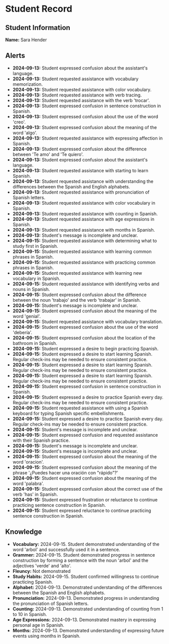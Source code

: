 # Student Record

## Student Information
**Name:** Sara Hender

## Alerts
- **2024-09-13:** Student expressed confusion about the assistant's language.
- **2024-09-13:** Student requested assistance with vocabulary memorization.
- **2024-09-13:** Student requested assistance with color vocabulary.
- **2024-09-13:** Student requested assistance with verb tracing.
- **2024-09-13:** Student requested assistance with the verb 'trocar'.
- **2024-09-13:** Student expressed confusion in sentence construction in Spanish.
- **2024-09-13:** Student expressed confusion about the use of the word 'creo'.
- **2024-09-13:** Student expressed confusion about the meaning of the word 'algo'.
- **2024-09-13:** Student requested assistance with expressing affection in Spanish.
- **2024-09-13:** Student expressed confusion about the difference between 'Te amo' and 'Te quiero'.
- **2024-09-13:** Student expressed confusion about the assistant's language.
- **2024-09-13:** Student requested assistance with starting to learn Spanish.
- **2024-09-13:** Student requested assistance with understanding the differences between the Spanish and English alphabets.
- **2024-09-13:** Student requested assistance with pronunciation of Spanish letters.
- **2024-09-13:** Student requested assistance with color vocabulary in Spanish.
- **2024-09-13:** Student requested assistance with counting in Spanish.
- **2024-09-13:** Student requested assistance with age expressions in Spanish.
- **2024-09-13:** Student requested assistance with months in Spanish.
- **2024-09-13:** Student's message is incomplete and unclear.
- **2024-09-15:** Student requested assistance with determining what to study first in Spanish.
- **2024-09-15:** Student requested assistance with learning common phrases in Spanish.
- **2024-09-15:** Student requested assistance with practicing common phrases in Spanish.
- **2024-09-15:** Student requested assistance with learning new vocabulary in Spanish.
- **2024-09-15:** Student requested assistance with identifying verbs and nouns in Spanish.
- **2024-09-15:** Student expressed confusion about the difference between the noun 'trabajo' and the verb 'trabajar' in Spanish.
- **2024-09-15:** Student's message is incomplete and unclear.
- **2024-09-15:** Student expressed confusion about the meaning of the word 'genial'.
- **2024-09-15:** Student requested assistance with vocabulary translation.
- **2024-09-15:** Student expressed confusion about the use of the word 'debería'.
- **2024-09-15:** Student expressed confusion about the location of the bathroom in Spanish.
- **2024-09-15:** Student expressed a desire to begin practicing Spanish.
- **2024-09-15:** Student expressed a desire to start learning Spanish. Regular check-ins may be needed to ensure consistent practice.
- **2024-09-15:** Student expressed a desire to start learning Spanish. Regular check-ins may be needed to ensure consistent practice.
- **2024-09-15:** Student expressed a desire to start learning Spanish. Regular check-ins may be needed to ensure consistent practice.
- **2024-09-15:** Student expressed confusion in sentence construction in Spanish.
- **2024-09-15:** Student expressed a desire to practice Spanish every day. Regular check-ins may be needed to ensure consistent practice.
- **2024-09-15:** Student requested assistance with using a Spanish keyboard for typing Spanish specific embellishments.
- **2024-09-15:** Student expressed a desire to practice Spanish every day. Regular check-ins may be needed to ensure consistent practice.
- **2024-09-15:** Student's message is incomplete and unclear.
- **2024-09-15:** Student expressed confusion and requested assistance with their Spanish practice.
- **2024-09-15:** Student's message is incomplete and unclear.
- **2024-09-15:** Student's message is incomplete and unclear.
- **2024-09-15:** Student expressed confusion about the meaning of the word 'oracion'.
- **2024-09-15:** Student expressed confusion about the meaning of the phrase '¿Puedes hacer una oración con "rápido"?'
- **2024-09-15:** Student expressed confusion about the meaning of the word 'palabra'.
- **2024-09-15:** Student expressed confusion about the correct use of the verb 'has' in Spanish.
- **2024-09-15:** Student expressed frustration or reluctance to continue practicing sentence construction in Spanish.
- **2024-09-15:** Student expressed reluctance to continue practicing sentence construction in Spanish.

## Knowledge
- **Vocabulary:** 2024-09-15. Student demonstrated understanding of the word 'arbol' and successfully used it in a sentence.
- **Grammer:** 2024-09-15. Student demonstrated progress in sentence construction by forming a sentence with the noun 'arbol' and the adjectives 'verde' and 'alto'.
- **Fleuncy:** Not demonstrated
- **Study Habits:** 2024-09-15. Student confirmed willingness to continue practicing Spanish.
- **Alphabet:** 2024-09-13. Demonstrated understanding of the differences between the Spanish and English alphabets.
- **Pronunciation:** 2024-09-13. Demonstrated progress in understanding the pronunciation of Spanish letters.
- **Counting:** 2024-09-13. Demonstrated understanding of counting from 1 to 10 in Spanish.
- **Age Expressions:** 2024-09-13. Demonstrated mastery in expressing personal age in Spanish.
- **Months:** 2024-09-13. Demonstrated understanding of expressing future events using months in Spanish.

